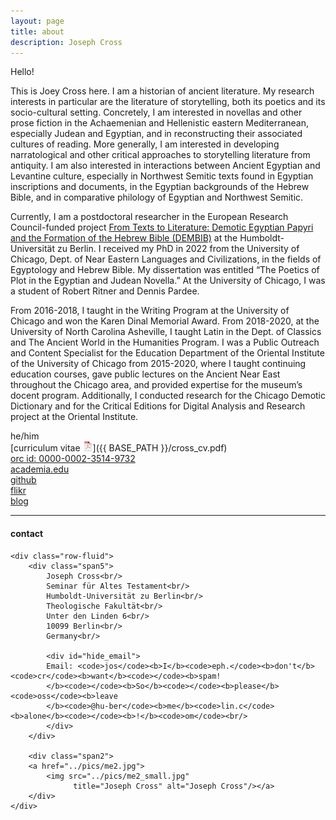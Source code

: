 ```yaml
---
layout: page
title: about
description: Joseph Cross
---
```


Hello!

This is Joey Cross here. I am a historian of ancient literature. My research interests in particular are the literature of storytelling, both its poetics and its socio-cultural setting. Concretely, I am interested in novellas and other prose fiction in the Achaemenian and Hellenistic eastern Mediterranean, especially Judean and Egyptian, and in reconstructing their associated cultures of reading. More generally, I am interested in developing narratological and other critical approaches to storytelling literature from antiquity. I am also interested in interactions between Ancient Egyptian and Levantine culture, especially in Northwest Semitic texts found in Egyptian inscriptions and documents, in the Egyptian backgrounds of the Hebrew Bible, and in comparative philology of Egyptian and Northwest Semitic.

Currently, I am a postdoctoral researcher in the European Research Council-funded project [From Texts to Literature: Demotic Egyptian Papyri and the Formation of the Hebrew Bible (DEMBIB)](https://www.theologie.hu-berlin.de/de/professuren/stellen/gi/ERC%20Grant/ERC%20Grant) at the Humboldt-Universität zu Berlin. I received my PhD in 2022 from the University of Chicago, Dept. of Near Eastern Languages and Civilizations, in the fields of Egyptology and Hebrew Bible. My dissertation was entitled “The Poetics of Plot in the Egyptian and Judean Novella.” At the University of Chicago, I was a student of Robert Ritner and Dennis Pardee.

From 2016-2018, I taught in the Writing Program at the University of Chicago and won the Karen Dinal Memorial Award. From 2018-2020, at the University of North Carolina Asheville, I taught Latin in the Dept. of Classics and The Ancient World in the Humanities Program. I was a Public Outreach and Content Specialist for the Education Department of the Oriental Institute of the University of Chicago from 2015-2020, where I taught continuing education courses, gave public lectures on the Ancient Near East throughout the Chicago area, and provided expertise for the museum’s docent program. Additionally, I conducted research for the Chicago Demotic Dictionary and for the Critical Editions for Digital Analysis and Research project at the Oriental Institute.

he/him<br/>
[curriculum vitae ![CV as pdf](icons16/pdf-icon.png)]({{ BASE_PATH }}/cross_cv.pdf)<br/>
[orc id: 0000-0002-3514-9732](https://orcid.org/0000-0002-3514-9732)<br/>
[academia.edu](https://chicago.academia.edu/JosephCross)<br/>
[github](https://github.com/jjcrossjj)<br/>
[flikr](https://www.flickr.com/photos/crossjj/)<br/>
[blog](https://jjcrossjj.github.io/blog/) <br/>


---

<div class="container">
<h4><a name="contact"></a>contact</h4>

    <div class="row-fluid">
        <div class="span5">
            Joseph Cross<br/>
            Seminar für Altes Testament<br/>
            Humboldt-Universität zu Berlin<br/>
            Theologische Fakultät<br/>
            Unter den Linden 6<br/>
            10099 Berlin<br/>
            Germany<br/>
     
            <div id="hide_email">
            Email: <code>jos</code><b>I</b><code>eph.</code><b>don't</b><code>cr</code><b>want</b><code></code><b>spam!
            </b><code></code><b>So</b><code></code><b>please</b><code>oss</code><b>leave
            </b><code>@hu-ber</code><b>me</b><code>lin.c</code><b>alone</b><code></code><b>!</b><code>om</code><br/>
            </div>
        </div>

        <div class="span2">
        <a href="../pics/me2.jpg">
            <img src="../pics/me2_small.jpg"
                  title="Joseph Cross" alt="Joseph Cross"/></a>
        </div>
    </div>
</div>
